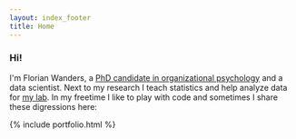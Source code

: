 ```yaml
---
layout: index_footer
title: Home
---
```



<h3>Hi! </h3>

I'm Florian Wanders, a <a title="University Profile" href="http://www.uva.nl/en/profile/w/a/f.wanders/f.wanders.html">PhD candidate in organizational psychology</a> and a data scientist. Next to my research I teach statistics and help analyze data for <a title="Lab Profile" href="http://www.easi-lab.nl/">my lab</a>. In my freetime I like to play with code and sometimes I share these digressions here: 


{% include portfolio.html %}